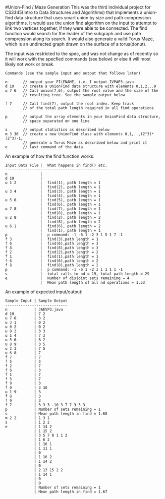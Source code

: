 #Union-Find / Maze Generation
This was the third individual project for CS3345(Intro to Data Structures and Algorithms) that implements a union-find data structure that uses smart union by size and path compression algorithms. It would use the union find algorithm on the input to attempt to link two vertices together, if they were able to be connected. The find function would search for the leader of the subgraph and use path compression along its search. It would also generate a valid Torus Maze, which is an undirected graph drawn on the surface of a torus(donut).

The input was restricted to the spec, and was not change as of recently so it will work with the specfied commands (see below) or else it will most likely not work or break.

```
Commands (see the sample input and output that follows later)

n       // output your FILENAME, i.e. I output IVPAP3.java
d 10    // create a UnionFind data structure with elements 0,1,2...9
u 7 6   // Call union(7,6), output the root value and the size of the
        // resulting tree. See the sample output below
      
f 7     // Call find(7), output the root index. Keep track
        // of the total path length required in all find operations
      
p       // output the array elements in your UnionFind data structure,
        // space separated on one line
      
s       // output statistics as described below
m 3 30  // create a new UnionFind class with elements 0,1,..,(2^3)*(2^3)-1,
        // generate a Torus Maze as described below and print it
e       // last command of the data
```
An example of how the find function works:
```
Input Data File |  What happens in find() etc.
----------------------------------------------
n               |
d 10            |
u 1 2           |  find(1), path length = 1
                |  find(2), path length = 1
u 3 4           |  find(3), path length = 1
                |  find(4), path length = 1
u 5 6           |  find(5), path length = 1
                |  find(6), path length = 1
u 7 8           |  find(7), path length = 1
                |  find(8), path length = 1
u 2 8           |  find(2), path length = 2
                |  find(8), path length = 2
u 6 1           |  find(6), path length = 2
                |  find(1), path length = 1
p               |  p command: -1 -6 1 -2 3 1 5 1 7 -1
f 3             |  find(3),path length = 1
f 6             |  find(6),path length = 3
f 8             |  find(8),path length = 3
f 2             |  find(2),path length = 2
f 1             |  find(1),path length = 1
f 6             |  find(6),path length = 2
f 8             |  find(8),path length = 2
p               |  p command: -1 -6 1 -2 3 1 1 1 1 -1
s               |  total calls to nd = 19, total path length = 29
e               |  Number of disjoint sets remaining = 4
                |  Mean path length of all nd operations = 1.53
```

An example of expected input/output:
```
Sample Input | Sample Output
----------------------------
n            | JAEVP3.java
d 10         | 7 2
u 7 6        | 3 2
u 3 1        | 0 2
u 0 2        | 0 2
u 0 2        | 3 3
u 1 4        | 7 3
u 5 6        | 8 2
u 8 9        | 3 5
u 2 3        | 7 5
u 6 8        | 7
f 7          | 7
f 5          | 3
f 2          | 7
f 6          | 3 
f 1          | 7
f 5          | 7
f 9          | 3
f 0          | 3 10
u 1 9        | 3
f 8          | 3
f 9          | 3
f 7          | 3 3 3 -10 3 7 7 3 3 3
p            | Number of sets remaining = 1
s            | Mean path length in find = 1.68
m 2 2        | 1 3 1
s            | 1 2 2
e            | 1 14 2
             | 1 15 2
             | 3 5 7 8 1 1 2
             | 1 6 2
             | 1 10 1
             | 1 11 1
             | 0
             | 1 10 2
             | 1 14 2
             | 0
             | 2 13 15 2 2
             | 1 14 1
             | 0
             | 0
             | Number of sets remaining = 1
             | Mean path length in find = 1.67
```
